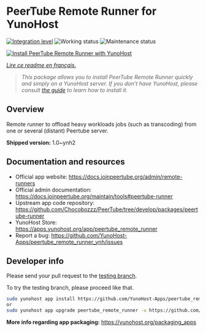 <!--
N.B.: This README was automatically generated by https://github.com/YunoHost/apps/tree/master/tools/README-generator
It shall NOT be edited by hand.
-->

# PeerTube Remote Runner for YunoHost

[![Integration level](https://dash.yunohost.org/integration/peertube_remote_runner.svg)](https://dash.yunohost.org/appci/app/peertube_remote_runner) ![Working status](https://ci-apps.yunohost.org/ci/badges/peertube_remote_runner.status.svg) ![Maintenance status](https://ci-apps.yunohost.org/ci/badges/peertube_remote_runner.maintain.svg)

[![Install PeerTube Remote Runner with YunoHost](https://install-app.yunohost.org/install-with-yunohost.svg)](https://install-app.yunohost.org/?app=peertube_remote_runner)

*[Lire ce readme en français.](./README_fr.md)*

> *This package allows you to install PeerTube Remote Runner quickly and simply on a YunoHost server.
If you don't have YunoHost, please consult [the guide](https://yunohost.org/#/install) to learn how to install it.*

## Overview

Remote runner to offload heavy workloads jobs (such as transcoding) from one or several (distant) Peertube server.


**Shipped version:** 1.0~ynh2
## Documentation and resources

* Official app website: <https://docs.joinpeertube.org/admin/remote-runners>
* Official admin documentation: <https://docs.joinpeertube.org/maintain/tools#peertube-runner>
* Upstream app code repository: <https://github.com/Chocobozzz/PeerTube/tree/develop/packages/peertube-runner>
* YunoHost Store: <https://apps.yunohost.org/app/peertube_remote_runner>
* Report a bug: <https://github.com/YunoHost-Apps/peertube_remote_runner_ynh/issues>

## Developer info

Please send your pull request to the [testing branch](https://github.com/YunoHost-Apps/peertube_remote_runner_ynh/tree/testing).

To try the testing branch, please proceed like that.

``` bash
sudo yunohost app install https://github.com/YunoHost-Apps/peertube_remote_runner_ynh/tree/testing --debug
or
sudo yunohost app upgrade peertube_remote_runner -u https://github.com/YunoHost-Apps/peertube_remote_runner_ynh/tree/testing --debug
```

**More info regarding app packaging:** <https://yunohost.org/packaging_apps>
